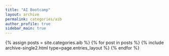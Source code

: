 ```yaml
---
title: "AI Bootcamp"
layout: archive
permalink: categories/aib
author_profile: true
sidebar_main: true
---
```


{% assign posts = site.categories.aib %}
{% for post in posts %} {% include archive-single2.html type=page.entries_layout %} {% endfor %}